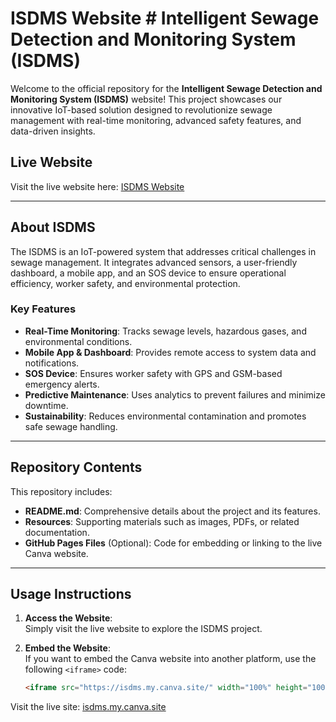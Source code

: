 # ISDMS Website  # **Intelligent Sewage Detection and Monitoring System (ISDMS)**  

Welcome to the official repository for the **Intelligent Sewage Detection and Monitoring System (ISDMS)** website! This project showcases our innovative IoT-based solution designed to revolutionize sewage management with real-time monitoring, advanced safety features, and data-driven insights.  

## **Live Website**  
Visit the live website here: [ISDMS Website](https://isdms.my.canva.site/)  

---

## **About ISDMS**  
The ISDMS is an IoT-powered system that addresses critical challenges in sewage management. It integrates advanced sensors, a user-friendly dashboard, a mobile app, and an SOS device to ensure operational efficiency, worker safety, and environmental protection.  

### **Key Features**  
- **Real-Time Monitoring**: Tracks sewage levels, hazardous gases, and environmental conditions.  
- **Mobile App & Dashboard**: Provides remote access to system data and notifications.  
- **SOS Device**: Ensures worker safety with GPS and GSM-based emergency alerts.  
- **Predictive Maintenance**: Uses analytics to prevent failures and minimize downtime.  
- **Sustainability**: Reduces environmental contamination and promotes safe sewage handling.  

---

## **Repository Contents**  
This repository includes:  
- **README.md**: Comprehensive details about the project and its features.  
- **Resources**: Supporting materials such as images, PDFs, or related documentation.  
- **GitHub Pages Files** (Optional): Code for embedding or linking to the live Canva website.  

---

## **Usage Instructions**  
1. **Access the Website**:  
   Simply visit the live website to explore the ISDMS project.  

2. **Embed the Website**:  
   If you want to embed the Canva website into another platform, use the following `<iframe>` code:  
   ```html  
   <iframe src="https://isdms.my.canva.site/" width="100%" height="1000px" frameborder="0"></iframe>  


Visit the live site: [isdms.my.canva.site](https://isdms.my.canva.site/)  
